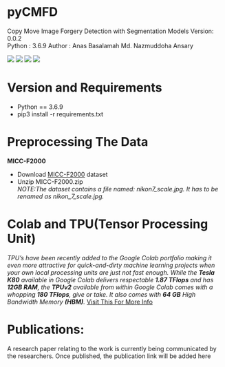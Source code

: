 # pyCMFD
Copy Move Image Forgery Detection with Segmentation Models 
    Version: 0.0.2  
    Python : 3.6.9
    Author : Anas Basalamah
             Md. Nazmuddoha Ansary 
                      
![](/info/src_img/python.ico?raw=true )
![](/info/src_img/tensorflow.ico?raw=true)
![](/info/src_img/keras.ico?raw=true)
![](/info/src_img/col.ico?raw=true)

# Version and Requirements  
* Python == 3.6.9
* pip3 install -r requirements.txt

#  Preprocessing The Data
**MICC-F2000**
* Download [MICC-F2000](http://lci.micc.unifi.it/labd/2015/01/copy-move-forgery-detection-and-localization/) dataset    
* Unzip MICC-F2000.zip    
*NOTE:The dataset contains a file named: nikon7_scale.jpg. It has to be renamed as nikon_7_scale.jpg.*       


# Colab and TPU(Tensor Processing Unit)
*TPU’s have been recently added to the Google Colab portfolio making it even more attractive for quick-and-dirty machine learning projects when your own local processing units are just not fast enough. While the **Tesla K80** available in Google Colab delivers respectable **1.87 TFlops** and has **12GB RAM**, the **TPUv2** available from within Google Colab comes with a whopping **180 TFlops**, give or take. It also comes with **64 GB** High Bandwidth Memory **(HBM)**.*
[Visit This For More Info](https://medium.com/@jannik.zuern/using-a-tpu-in-google-colab-54257328d7da)  



# Publications:
A research paper relating to the work is currently being communicated by the researchers. Once published, the publication link will be added here
